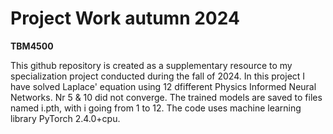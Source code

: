 # Project Work autumn 2024
**TBM4500**

This github repository is created as a supplementary resource to my specialization project conducted during the fall of 2024. In this project I have solved Laplace' equation using 12 dfifferent Physics Informed Neural Networks. Nr 5 & 10 did not converge. The trained models are saved to files named i.pth, with i going from 1 to 12. The code uses machine learning library PyTorch 2.4.0+cpu.
